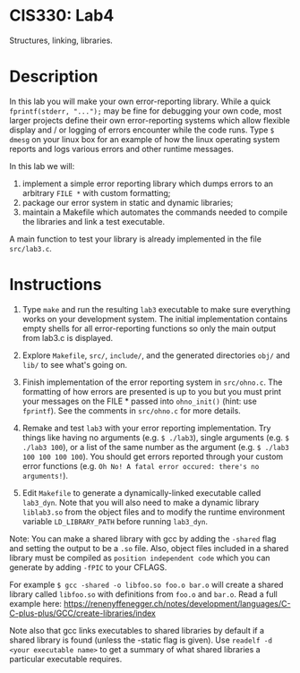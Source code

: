 # CIS330: Lab4

Structures, linking, libraries.

# Description

In this lab you will make your own error-reporting library.
While a quick `fprintf(stderr, "...");` may be fine for debugging your own code,
most larger projects define their own error-reporting systems which allow
flexible display and / or logging of errors encounter while the code runs.
Type `$ dmesg` on your linux box for an example of how the linux operating system
reports and logs various errors and other runtime messages.

In this lab we will:
  1. implement a simple error reporting library which dumps errors to an arbitrary `FILE *` with custom formatting;
  2. package our error system in static and dynamic libraries;
  3. maintain a Makefile which automates the commands needed to compile the libraries and link a test executable.

A main function to test your library is already implemented in the file `src/lab3.c`.

# Instructions

1. Type `make` and run the resulting `lab3` executable to make sure everything works on your development system.
The initial implementation contains empty shells for all error-reporting functions so only the main output from lab3.c is displayed.

2. Explore `Makefile`, `src/`, `include/`, and the generated directories `obj/` and `lib/` to see what's going on.

3. Finish implementation of the error reporting system in `src/ohno.c`.
The formatting of how errors are presented is up to you but you must print your messages on the FILE * passed into `ohno_init()` (hint: use `fprintf`).
See the comments in `src/ohno.c` for more details.

4. Remake and test `lab3` with your error reporting implementation.
Try things like having no arguments (e.g. `$ ./lab3`),
single arguments (e.g. `$ ./lab3 100`),
or a list of the same number as the argument (e.g. `$ ./lab3 100 100 100 100`).
You should get errors reported through your custom error functions
(e.g. ``Oh No! A fatal error occured: there's no arguments!``).

5. Edit `Makefile` to generate a dynamically-linked executable called `lab3_dyn`.
Note that you will also need to make a dynamic library `liblab3.so` from the object files
and to modify the runtime environment variable `LD_LIBRARY_PATH` before running `lab3_dyn`.

Note:
You can make a shared library with gcc by adding the `-shared` flag and setting the output to be a `.so` file.
Also, object files included in a shared library must be compiled as `position independent code` which you can generate by adding `-fPIC` to your
CFLAGS.

For example `$ gcc -shared -o libfoo.so foo.o bar.o` will create a shared library called `libfoo.so` with definitions from `foo.o` and `bar.o`.
Read a full example here: https://renenyffenegger.ch/notes/development/languages/C-C-plus-plus/GCC/create-libraries/index

Note also that gcc links executables to shared libraries by default if a shared library is found (unless the -static flag is given).
Use `readelf -d <your executable name>` to get a summary of what shared libraries a particular executable requires.

